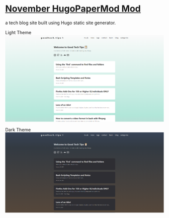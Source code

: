 # [November HugoPaperMod Mod](https://goodtech.tips)
a tech blog site built using Hugo static site generator.

Light Theme
![Alt](https://github.com/bafflingscience/goodtech.tips/blob/main/g%20o%20o%20d%20t%20e%20c%20h%20.%20t%20i%20p%20s%20-%20light%20theme.png)

Dark Theme
![Alt](https://github.com/bafflingscience/goodtech.tips/blob/main/g%20o%20o%20d%20t%20e%20c%20h%20.%20t%20i%20p%20s%20-%20dark%20theme.png)


<!-- Scores all 100s on Google Lighthouse Performance Analysis (last time I checked)... -->
